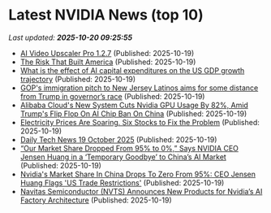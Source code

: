 # Latest NVIDIA News (top 10)
_Last updated: **2025-10-20 09:25:55**_

- [AI Video Upscaler Pro 1.2.7](https://post.rlsbb.to/ai-video-upscaler-pro-1-2-7/) (Published: 2025-10-19)
- [The Risk That Built America](https://biztoc.com/x/30447d6ce87ee63b) (Published: 2025-10-19)
- [What is the effect of AI capital expenditures on the US GDP growth trajectory](https://biztoc.com/x/da6b0a1b31bb5851) (Published: 2025-10-19)
- [GOP's immigration pitch to New Jersey Latinos aims for some distance from Trump in governor’s race](https://biztoc.com/x/c2026889f2929887) (Published: 2025-10-19)
- [Alibaba Cloud's New System Cuts Nvidia GPU Usage By 82%, Amid Trump's Flip Flop On AI Chip Ban On China](https://biztoc.com/x/4c50238d4d46bc40) (Published: 2025-10-19)
- [Electricity Prices Are Soaring. Six Stocks to Fix the Problem](https://biztoc.com/x/4f6053bd7ca643e0) (Published: 2025-10-19)
- [Daily Tech News 19 October 2025](https://acecomments.mu.nu/?post=416940) (Published: 2025-10-19)
- [“Our Market Share Dropped From 95% to 0%,” Says NVIDIA CEO Jensen Huang in a ‘Temporary Goodbye’ to China’s AI Market](https://biztoc.com/x/e34ddcf668248d42) (Published: 2025-10-19)
- [Nvidia's Market Share In China Drops To Zero From 95%: CEO Jensen Huang Flags 'US Trade Restrictions'](https://www.ndtvprofit.com/markets/nvidias-market-share-in-china-drops-to-zero-from-95-ceo-jensen-huang-flags-us-trade-restrictions) (Published: 2025-10-19)
- [Navitas Semiconductor (NVTS) Announces New Products for Nvidia’s AI Factory Architecture](https://finance.yahoo.com/news/navitas-semiconductor-nvts-announces-products-070925355.html) (Published: 2025-10-19)
